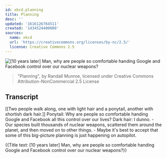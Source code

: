 ```yaml
---
id: xkcd.planning
title: Planning
desc: ''
updated: '1616126764511'
created: '1434524400000'
sources:
  name: xkcd
  url: 'https://creativecommons.org/licenses/by-nc/2.5/'
  license: Creative Commons 2.5
---
```

![[10 years later] Man, why are people so comfortable handing Google and Facebook control over our nuclear weapons?](https://imgs.xkcd.com/comics/planning.png)
> "Planning", by Randall Munroe, licensed under Creative Commons Attribution-NonCommercial 2.5 License

## Transcript
[[Two people walk along, one with light hair and a ponytail, another with shortish dark hair.]]
Ponytail: Why are people so comfortable handing Google and Facebook all this control over our lives?
Dark hair: I dunno. - Our species built thousands of nuclear weapons, scattered them around the planet, and then moved on to other things. - Maybe it's best to accept that some of this big-picture planning is just happening on autopilot.

{{Title text: [10 years later] Man, why are people so comfortable handing Google and Facebook control over our nuclear weapons?}}
